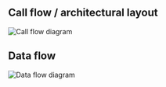 ## Call flow / architectural layout
![Call flow diagram](http://www.plantuml.com/plantuml/proxy?src=https://raw.githubusercontent.com/adorsys/open-banking-gateway/feature/OBG-85-implement-protocol-jsonpath/core/arch-layout.puml&fmt=svg&vvv=3&sanitize=true)

## Data flow
![Data flow diagram](http://www.plantuml.com/plantuml/proxy?src=https://raw.githubusercontent.com/adorsys/open-banking-gateway/feature/OBG-85-implement-protocol-jsonpath/core/data-flow.puml&fmt=svg&vvv=2&sanitize=true)